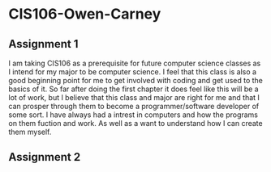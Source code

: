 # CIS106-Owen-Carney

## Assignment 1

I am taking CIS106 as a prerequisite for future computer science classes as I intend for my major to be computer science. I feel that this class is also a good beginning point for me to get involved with coding and get used to the basics of it. So far after doing the first chapter it does feel like this will be a lot of work, but I believe that this class and major are right for me and that I can prosper through them to become a programmer/software developer of some sort. I have always had a intrest in computers and how the programs on them fuction and work. As well as a want to understand how I can create them myself.

## Assignment 2

